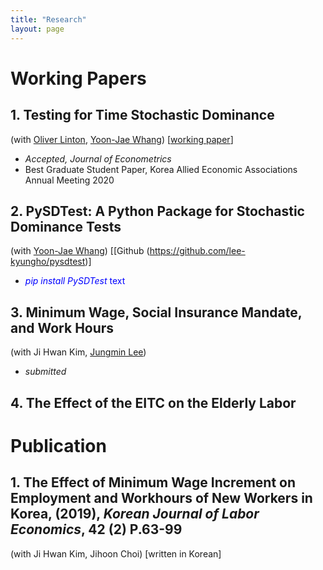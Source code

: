```yaml
---
title: "Research"
layout: page
---
```


# **Working Papers**

## 1. **Testing for Time Stochastic Dominance** 
(with [Oliver Linton](https://obl20.com/), [Yoon-Jae Whang](https://sites.google.com/site/whangyjhomepage/)) [[working paper](https://ideas.repec.org/p/cam/camdae/20121.html)]

- *Accepted, Journal of Econometrics*
- Best Graduate Student Paper, Korea Allied Economic Associations Annual Meeting 2020

## 2. **PySDTest: A Python Package for Stochastic Dominance Tests** 
(with [Yoon-Jae Whang](https://sites.google.com/site/whangyjhomepage/)) [[Github (https://github.com/lee-kyungho/pysdtest)]

- <span style="color:blue"> *pip install PySDTest* text</span>

## 3. **Minimum Wage, Social Insurance Mandate, and Work Hours** 
(with Ji Hwan Kim, [Jungmin Lee](https://sites.google.com/view/jungminlee71/))

- *submitted*

## 4. **The Effect of the EITC on the Elderly Labor**

# **Publication**

## 1. **The Effect of Minimum Wage Increment on Employment and Workhours of New Workers in Korea**, (2019), *Korean Journal of Labor Economics*, 42 (2) P.63-99 
(with Ji Hwan Kim, Jihoon Choi) [written in Korean]
